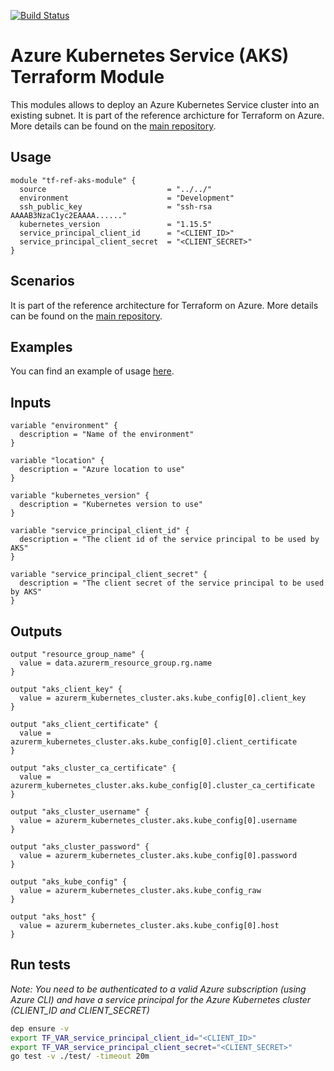 [![Build Status](https://dev.azure.com/jcorioland-msft/terraform-azure-reference/_apis/build/status/jcorioland.terraform-azure-ref-aks-module?branchName=master)](https://dev.azure.com/jcorioland-msft/terraform-azure-reference/_build/latest?definitionId=32&branchName=master)

# Azure Kubernetes Service (AKS) Terraform Module

This modules allows to deploy an Azure Kubernetes Service cluster into an existing subnet.
It is part of the reference archicture for Terraform on Azure. More details can be found on the [main repository](https://github.com/jcorioland/terraform-azure-reference). 

## Usage

```hcl
module "tf-ref-aks-module" {
  source                           = "../../"
  environment                      = "Development"
  ssh_public_key                   = "ssh-rsa AAAAB3NzaC1yc2EAAAA......"
  kubernetes_version               = "1.15.5"
  service_principal_client_id      = "<CLIENT_ID>"
  service_principal_client_secret  = "<CLIENT_SECRET>"
}
```

## Scenarios

It is part of the reference architecture for Terraform on Azure. More details can be found on the [main repository](https://github.com/jcorioland/terraform-azure-reference). 

## Examples

You can find an example of usage [here](examples/).

## Inputs

```hcl
variable "environment" {
  description = "Name of the environment"
}

variable "location" {
  description = "Azure location to use"
}

variable "kubernetes_version" {
  description = "Kubernetes version to use"
}

variable "service_principal_client_id" {
  description = "The client id of the service principal to be used by AKS"
}

variable "service_principal_client_secret" {
  description = "The client secret of the service principal to be used by AKS"
}
```

## Outputs

```hcl
output "resource_group_name" {
  value = data.azurerm_resource_group.rg.name
}

output "aks_client_key" {
  value = azurerm_kubernetes_cluster.aks.kube_config[0].client_key
}

output "aks_client_certificate" {
  value = azurerm_kubernetes_cluster.aks.kube_config[0].client_certificate
}

output "aks_cluster_ca_certificate" {
  value = azurerm_kubernetes_cluster.aks.kube_config[0].cluster_ca_certificate
}

output "aks_cluster_username" {
  value = azurerm_kubernetes_cluster.aks.kube_config[0].username
}

output "aks_cluster_password" {
  value = azurerm_kubernetes_cluster.aks.kube_config[0].password
}

output "aks_kube_config" {
  value = azurerm_kubernetes_cluster.aks.kube_config_raw
}

output "aks_host" {
  value = azurerm_kubernetes_cluster.aks.kube_config[0].host
}
```

## Run tests

*Note: You need to be authenticated to a valid Azure subscription (using Azure CLI) and have a service principal for the Azure Kubernetes cluster (CLIENT_ID and CLIENT_SECRET)*

```bash
dep ensure -v
export TF_VAR_service_principal_client_id="<CLIENT_ID>"
export TF_VAR_service_principal_client_secret="<CLIENT_SECRET>"
go test -v ./test/ -timeout 20m
```
